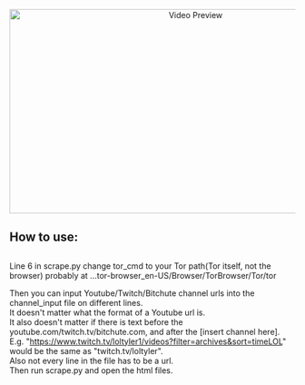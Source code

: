 <p align="center"><img alt="Video Preview" src="./showcase.gif" width="640" height="360"/></p>
             
## How to use:  
##
Line 6 in scrape.py change tor_cmd to your Tor path(Tor itself, not the browser) probably at ...tor-browser_en-US/Browser/TorBrowser/Tor/tor  
  
Then you can input Youtube/Twitch/Bitchute channel urls into the channel_input file on different lines.  
It doesn't matter what the format of a Youtube url is.  
It also doesn't matter if there is text before the youtube.com/twitch.tv/bitchute.com, and after the [insert channel here].  
E.g. "https://www.twitch.tv/loltyler1/videos?filter=archives&sort=timeLOL" would be the same as "twitch.tv/loltyler".  
Also not every line in the file has to be a url.  
Then run scrape.py and open the html files.
